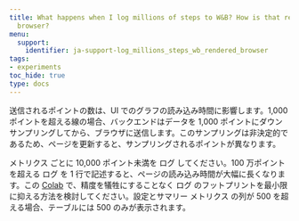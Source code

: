 ```yaml
---
title: What happens when I log millions of steps to W&B? How is that rendered in the
  browser?
menu:
  support:
    identifier: ja-support-log_millions_steps_wb_rendered_browser
tags:
- experiments
toc_hide: true
type: docs
---
```


送信されるポイントの数は、UI でのグラフの読み込み時間に影響します。1,000 ポイントを超える線の場合、バックエンドはデータを 1,000 ポイントにダウンサンプリングしてから、ブラウザに送信します。このサンプリングは非決定的であるため、ページを更新すると、サンプリングされるポイントが異なります。

メトリクス ごとに 10,000 ポイント未満を ログ してください。100 万ポイントを超える ログ を 1 行で記述すると、ページの読み込み時間が大幅に長くなります。この [Colab](http://wandb.me/log-hf-colab) で、精度を犠牲にすることなく ログ のフットプリントを最小限に抑える方法を検討してください。設定とサマリー メトリクス の列が 500 を超える場合、テーブルには 500 のみが表示されます。
